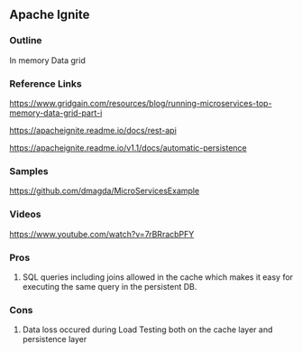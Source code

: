 ## Apache Ignite

### Outline

In memory Data grid

### Reference Links

https://www.gridgain.com/resources/blog/running-microservices-top-memory-data-grid-part-i

https://apacheignite.readme.io/docs/rest-api

https://apacheignite.readme.io/v1.1/docs/automatic-persistence

### Samples

https://github.com/dmagda/MicroServicesExample

### Videos

https://www.youtube.com/watch?v=7rBRracbPFY

### Pros

1. SQL queries including joins allowed in the cache which makes it easy for executing the same query in the persistent DB.

### Cons

1. Data loss occured during Load Testing both on the cache layer and persistence layer